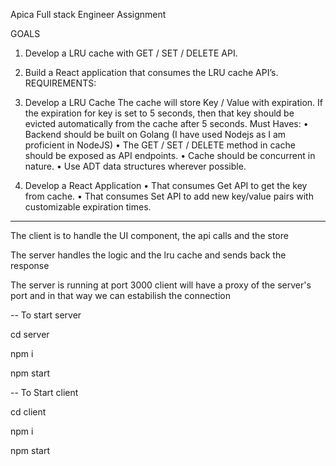 Apica Full stack Engineer Assignment

GOALS
1. Develop a LRU cache with GET / SET / DELETE API.
2. Build a React application that consumes the LRU cache API’s.
REQUIREMENTS:
1. Develop a LRU Cache
The cache will store Key / Value with expiration. If the expiration for key is set to 5 seconds, then that key should be
evicted automatically from the cache after 5 seconds.
Must Haves:
• Backend should be built on Golang (I have used Nodejs as I am proficient in NodeJS)
• The GET / SET / DELETE method in cache should be exposed as API endpoints.
• Cache should be concurrent in nature.
• Use ADT data structures wherever possible.

2. Develop a React Application
• That consumes Get API to get the key from cache.
• That consumes Set API to add new key/value pairs with customizable expiration times.

----------------------

The client is to handle the UI component, the api calls and the store

The server handles the logic and the lru cache and sends back the response

The server is running at port 3000
client will have a proxy of the server's port and in that way we can estabilish the connection

-- To start server

cd server

npm i

npm start

-- To Start client

cd client

npm i

npm start

